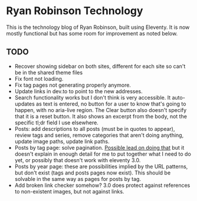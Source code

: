 # Ryan Robinson Technology

This is the technology blog of Ryan Robinson, built using Eleventy. It is now mostly functional but has some room for improvement as noted below.

## TODO

- Recover showing sidebar on both sites, different for each site so can't be in the shared theme files
- Fix font not loading.
- Fix tag pages not generating properly anymore.
- Update links in dev.to to point to the new addresses.
- Search functionality works but I don't think is very accessible. It auto-updates as text is entered, no button for a user to know that's going to happen, with no aria-live region. The Clear button also doesn't specify that it is a reset button. It also shows an excerpt from the body, not the specific tl;dr field I use elsewhere.
- Posts: add descriptions to all posts (must be in quotes to appear), review tags and series, remove categories that aren't doing anything, update image paths, update link paths.
- Posts by tag page: solve pagination. [Possible lead on doing that](https://desmondrivet.com/2022/03/23/eleventy-pagination) but it doesn't explain in enough detail for me to put together what I need to do yet, or possibly that doesn't work with eleventy 3.0.
- Posts by year page: these are possibilities implied by the URL patterns, but don't exist (tags and posts pages now exist). This should be solvable in the same way as pages for posts by tag.
- Add broken link checker somehow? 3.0 does protect against references to non-existent images, but not against links.
